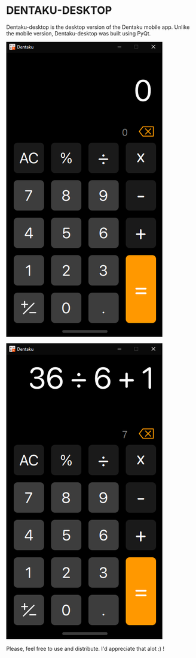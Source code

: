 # DENTAKU-DESKTOP

Dentaku-desktop is the desktop version of the Dentaku mobile app. Unlike the mobile version, Dentaku-desktop was built using PyQt.

![dentaku_desktop_ui_view_1](https://github.com/NelMatrix743/Dentaku-desktop/blob/main/screenshots/dentaku_ui.png?raw=true "Default Screen")

![dentaku_desktop_ui_view_1](https://github.com/NelMatrix743/Dentaku-desktop/blob/main/screenshots/dentaku_ui_2.png?raw=true "Expression Evaluation")


Please, feel free to use and distribute. I'd appreciate that alot :) !